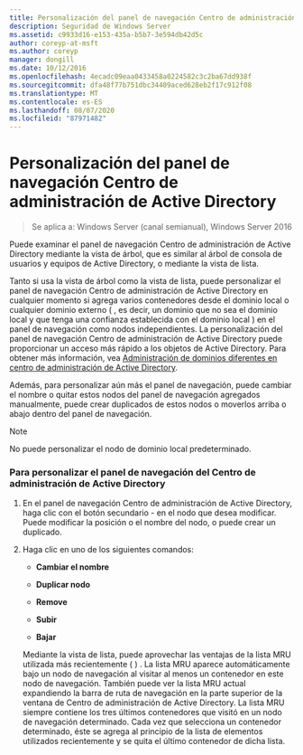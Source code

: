 ```yaml
---
title: Personalización del panel de navegación Centro de administración de Active Directory
description: Seguridad de Windows Server
ms.assetid: c9933d16-e153-435a-b5b7-3e594db42d5c
author: coreyp-at-msft
ms.author: coreyp
manager: dongill
ms.date: 10/12/2016
ms.openlocfilehash: 4ecadc09eaa0433458a0224582c3c2ba67dd938f
ms.sourcegitcommit: dfa48f77b751dbc34409aced628eb2f17c912f08
ms.translationtype: MT
ms.contentlocale: es-ES
ms.lasthandoff: 08/07/2020
ms.locfileid: "87971482"
---
```

# <a name="customize-the-active-directory-administrative-center-navigation-pane"></a>Personalización del panel de navegación Centro de administración de Active Directory

>Se aplica a: Windows Server (canal semianual), Windows Server 2016

  Puede examinar el panel de navegación Centro de administración de Active Directory mediante la vista de árbol, que es similar al árbol de consola de usuarios y equipos de Active Directory, o mediante la vista de lista.

 Tanto si usa la vista de árbol como la vista de lista, puede personalizar el panel de navegación Centro de administración de Active Directory en cualquier momento si agrega varios contenedores desde el dominio local o cualquier dominio externo \( , es decir, un dominio que no sea el dominio local y que tenga una confianza establecida con el dominio local \) en el panel de navegación como nodos independientes. La personalización del panel de navegación Centro de administración de Active Directory puede proporcionar un acceso más rápido a los objetos de Active Directory. Para obtener más información, vea [Administración de dominios diferentes en centro de administración de Active Directory](manage-different-domains-in-active-directory-administrative-center.md).

 Además, para personalizar aún más el panel de navegación, puede cambiar el nombre o quitar estos nodos del panel de navegación agregados manualmente, puede crear duplicados de estos nodos o moverlos arriba o abajo dentro del panel de navegación.

> [!NOTE]
>  No puede personalizar el nodo de dominio local predeterminado.

### <a name="to-customize-the-active-directory-administrative-center-navigation-pane"></a>Para personalizar el panel de navegación del Centro de administración de Active Directory

1. En el panel de navegación Centro de administración de Active Directory, haga clic con el botón secundario \- en el nodo que desea modificar. Puede modificar la posición o el nombre del nodo, o puede crear un duplicado.

2. Haga clic en uno de los siguientes comandos:

   -   **Cambiar el nombre**

   -   **Duplicar nodo**

   -   **Remove**

   -   **Subir**

   -   **Bajar**

   Mediante la vista de lista, puede aprovechar las ventajas de la lista MRU utilizada más recientemente \( \) . La lista MRU aparece automáticamente bajo un nodo de navegación al visitar al menos un contenedor en este nodo de navegación. También puede ver la lista MRU actual expandiendo la barra de ruta de navegación en la parte superior de la ventana de Centro de administración de Active Directory. La lista MRU siempre contiene los tres últimos contenedores que visitó en un nodo de navegación determinado. Cada vez que selecciona un contenedor determinado, éste se agrega al principio de la lista de elementos utilizados recientemente y se quita el último contenedor de dicha lista.



